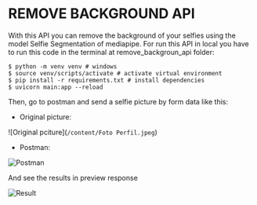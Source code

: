 # REMOVE BACKGROUND API

With this API you can remove the background of your selfies using the model Selfie Segmentation of mediapipe. For run this API in local you have to run this code in the terminal at remove_backgroun_api folder:

```
$ python -m venv venv # windows
$ source venv/scripts/activate # activate virtual environment
$ pip install -r requirements.txt # install dependencies
$ uvicorn main:app --reload
```

Then, go to postman and send a selfie picture by form data like this:

- Original picture:

![Original pciture](`/content/Foto Perfil.jpeg`)

- Postman:

![Postman](`/content/postman.png`)

And see the results in preview response

![Result](`/content/result.png`)
